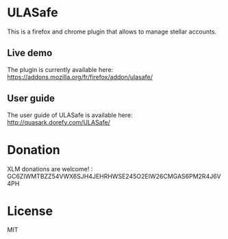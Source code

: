 # ULASafe

This is a firefox and chrome plugin that allows to manage stellar accounts.

## Live demo

The plugin is currently available here: https://addons.mozilla.org/fr/firefox/addon/ulasafe/

## User guide

The user guide of ULASafe is available here: http://quasark.dorefy.com/ULASafe/

# Donation

XLM donations are welcome! : GC6ZIWMTBZZ54VWX6SJH4JEHRHWSE245O2EIW26CMGAS6PM2R4J6V4PH

# License

MIT